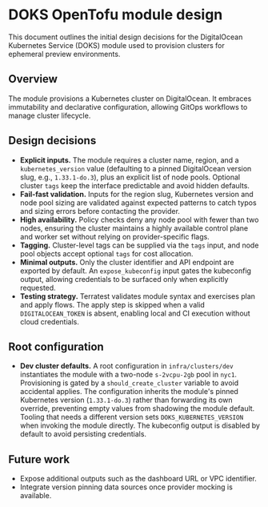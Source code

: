 # DOKS OpenTofu module design

This document outlines the initial design decisions for the DigitalOcean
Kubernetes Service (DOKS) module used to provision clusters for ephemeral
preview environments.

## Overview

The module provisions a Kubernetes cluster on DigitalOcean. It embraces
immutability and declarative configuration, allowing GitOps workflows to manage
cluster lifecycle.

## Design decisions

- **Explicit inputs.** The module requires a cluster name, region, and a
  `kubernetes_version` value (defaulting to a pinned DigitalOcean version slug,
  e.g., `1.33.1-do.3`), plus an explicit list of node pools. Optional cluster
  `tags` keep the interface predictable and avoid hidden defaults.
- **Fail-fast validation.** Inputs for the region slug, Kubernetes version and
  node pool sizing are validated against expected patterns to catch typos and
  sizing errors before contacting the provider.
- **High availability.** Policy checks deny any node pool with fewer than two
  nodes, ensuring the cluster maintains a highly available control plane and
  worker set without relying on provider-specific flags.
- **Tagging.** Cluster-level tags can be supplied via the `tags` input, and
  node pool objects accept optional `tags` for cost allocation.
- **Minimal outputs.** Only the cluster identifier and API endpoint are
  exported by default. An `expose_kubeconfig` input gates the kubeconfig output,
  allowing credentials to be surfaced only when explicitly requested.
- **Testing strategy.** Terratest validates module syntax and exercises plan
  and apply flows. The apply step is skipped when a valid
  `DIGITALOCEAN_TOKEN` is absent, enabling local and CI execution without cloud
  credentials.

## Root configuration

- **Dev cluster defaults.** A root configuration in `infra/clusters/dev`
  instantiates the module with a two-node `s-2vcpu-2gb` pool in `nyc1`.
  Provisioning is gated by a `should_create_cluster` variable to avoid
  accidental applies. The configuration inherits the module's pinned
  Kubernetes version (`1.33.1-do.3`) rather than forwarding its own override,
  preventing empty values from shadowing the module default. Tooling that
  needs a different version sets `DOKS_KUBERNETES_VERSION` when invoking the
  module directly. The kubeconfig output is disabled by default to avoid
  persisting credentials.

## Future work

- Expose additional outputs such as the dashboard URL or VPC identifier.
- Integrate version pinning data sources once provider mocking is available.
